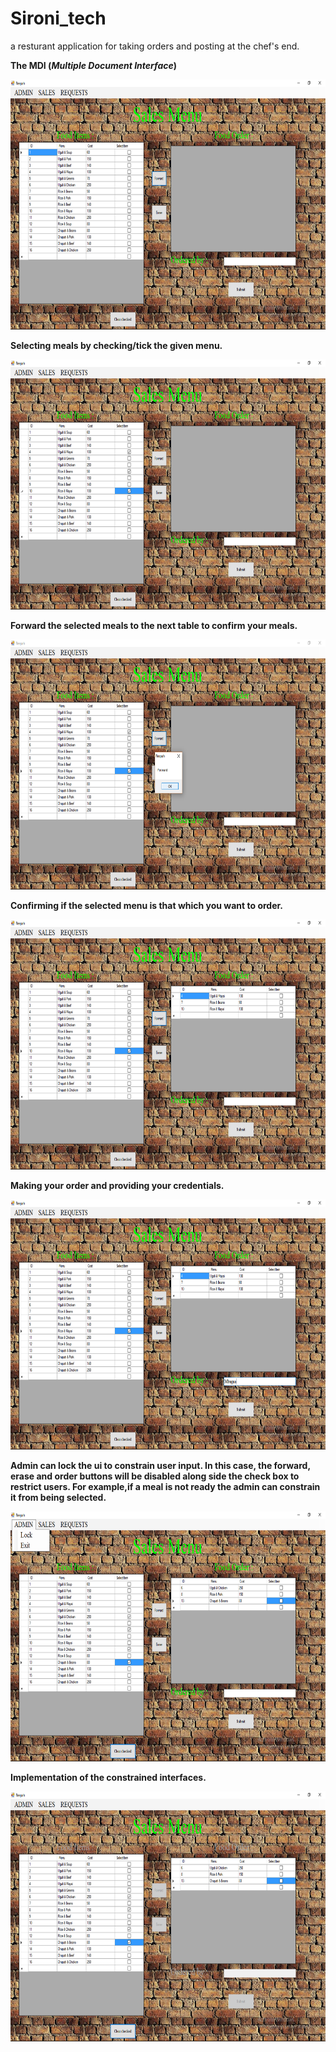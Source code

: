 # Sironi_tech
a resturant application for taking orders and posting at the chef's end.

<b>The MDI (<em>Multiple Document Interface</em>)

<img src="Reepah/SironiShots/default.png" height=400 width=700>

<b>Selecting meals by checking/tick the given menu.

<img src="Reepah/SironiShots/select.png" height=400 width=700>

<b>Forward the selected meals to the next table to confirm your meals.

<img src="Reepah/SironiShots/forward.png" height=400 width=700>

<b>Confirming if the selected menu is that which you want to order.

<img src="Reepah/SironiShots/selected.png" height=400 width=700>

<b>Making your order and providing your credentials.

<img src="Reepah/SironiShots/orderby.png" height=400 width=700>

<b>Admin can lock the ui to constrain user input. In this case, the forward, erase and order buttons will be disabled
along side the check box to restrict users. For example,if a meal is not ready the admin can constrain it from being selected.

<img src="Reepah/SironiShots/lock.png" height=400 width=700>

<b>Implementation of the constrained interfaces.

<img src="Reepah/SironiShots/locked.png" height=400 width=700>
